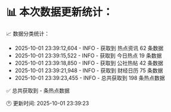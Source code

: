 📊 本次数据更新统计：
==========================

📈 数据分类统计：
- 2025-10-01 23:39:12,604 - INFO - 获取到 热点资讯 62 条数据
- 2025-10-01 23:39:15,522 - INFO - 获取到 今日热点 19 条数据
- 2025-10-01 23:39:18,850 - INFO - 获取到 公社热帖 42 条数据
- 2025-10-01 23:39:21,948 - INFO - 获取到 财经日历 75 条数据
- 2025-10-01 23:39:23,455 - INFO - 总共获取到 198 条热点数据

✅ 总共获取到 - 条热点数据

🕐 更新时间: 2025-10-01 23:39:23
